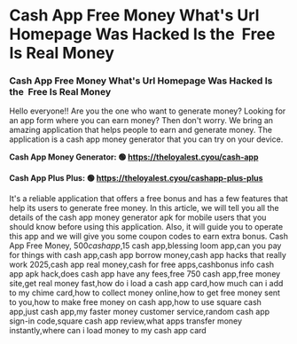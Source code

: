 # Cash App Free Money What's Url Homepage Was Hacked Is the  Free Is Real Money

### Cash App Free Money What's Url Homepage Was Hacked Is the  Free Is Real Money

Hello everyone!! Are you the one who want to generate money? Looking for an app form where you can earn money? Then don't worry. We bring an amazing application that helps people to earn and generate money. The application is a cash app money generator that you can try on your device.

<strong>Cash App Money Generator: 🟢 https://theloyalest.cyou/cash-app</strong>

<strong>Cash App Plus Plus: 🟢 https://theloyalest.cyou/cashapp-plus-plus</strong>

It's a reliable application that offers a free bonus and has a few features that help its users to generate free money. In this article, we will tell you all the details of the cash app money generator apk for mobile users that you should know before using this application. Also, it will guide you to operate this app and we will give you some coupon codes to earn extra bonus. Cash App Free Money, $500 cash app,$15 cash app,blessing loom app,can you pay for things with cash app,cash app borrow money,cash app hacks that really work 2025,cash app real money,cash for free apps,cashbonus info cash app apk hack,does cash app have any fees,free 750 cash app,free money site,get real money fast,how do i load a cash app card,how much can i add to my chime card,how to collect money online,how to get free money sent to you,how to make free money on cash app,how to use square cash app,just cash app,my faster money customer service,random cash app sign-in code,square cash app review,what apps transfer money instantly,where can i load money to my cash app card

